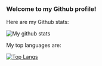 ### Welcome to my Github profile!

Here are my Github stats:

![My github stats](https://github-readme-stats.vercel.app/api?username=campbellbartlett&show_icons=true&theme=buefy&count_private=true)

My top languages are:

[![Top Langs](https://github-readme-stats.vercel.app/api/top-langs/?username=campbellbartlett&theme=buefy)](https://github.com/anuraghazra/github-readme-stats)
